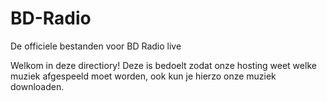 # BD-Radio
De officiele bestanden voor BD Radio live

Welkom in deze directiory! Deze is bedoelt zodat onze hosting weet welke muziek afgespeeld moet worden, ook kun je hierzo onze muziek downloaden. 
